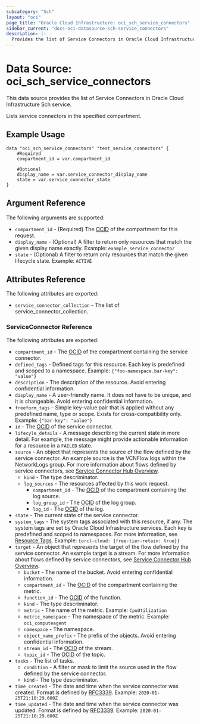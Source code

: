 ```yaml
---
subcategory: "Sch"
layout: "oci"
page_title: "Oracle Cloud Infrastructure: oci_sch_service_connectors"
sidebar_current: "docs-oci-datasource-sch-service_connectors"
description: |-
  Provides the list of Service Connectors in Oracle Cloud Infrastructure Sch service
---
```


# Data Source: oci_sch_service_connectors
This data source provides the list of Service Connectors in Oracle Cloud Infrastructure Sch service.

Lists service connectors in the specified compartment.


## Example Usage

```hcl
data "oci_sch_service_connectors" "test_service_connectors" {
	#Required
	compartment_id = var.compartment_id

	#Optional
	display_name = var.service_connector_display_name
	state = var.service_connector_state
}
```

## Argument Reference

The following arguments are supported:

* `compartment_id` - (Required) The [OCID](https://docs.cloud.oracle.com/iaas/Content/General/Concepts/identifiers.htm) of the compartment for this request. 
* `display_name` - (Optional) A filter to return only resources that match the given display name exactly.  Example: `example_service_connector` 
* `state` - (Optional) A filter to return only resources that match the given lifecycle state.  Example: `ACTIVE` 


## Attributes Reference

The following attributes are exported:

* `service_connector_collection` - The list of service_connector_collection.

### ServiceConnector Reference

The following attributes are exported:

* `compartment_id` - The [OCID](https://docs.cloud.oracle.com/iaas/Content/General/Concepts/identifiers.htm) of the compartment containing the service connector. 
* `defined_tags` - Defined tags for this resource. Each key is predefined and scoped to a namespace. Example: `{"foo-namespace.bar-key": "value"}` 
* `description` - The description of the resource. Avoid entering confidential information. 
* `display_name` - A user-friendly name. It does not have to be unique, and it is changeable. Avoid entering confidential information. 
* `freeform_tags` - Simple key-value pair that is applied without any predefined name, type or scope. Exists for cross-compatibility only. Example: `{"bar-key": "value"}` 
* `id` - The [OCID](https://docs.cloud.oracle.com/iaas/Content/General/Concepts/identifiers.htm) of the service connector. 
* `lifecyle_details` - A message describing the current state in more detail. For example, the message might provide actionable information for a resource in a `FAILED` state. 
* `source` - An object that represents the source of the flow defined by the service connector. An example source is the VCNFlow logs within the NetworkLogs group. For more information about flows defined by service connectors, see [Service Connector Hub Overview](https://docs.cloud.oracle.com/iaas/Content/service-connector-hub/overview.htm). 
	* `kind` - The type descriminator. 
	* `log_sources` - The resources affected by this work request. 
		* `compartment_id` - The [OCID](https://docs.cloud.oracle.com/iaas/Content/General/Concepts/identifiers.htm) of the compartment containing the log source. 
		* `log_group_id` - The [OCID](https://docs.cloud.oracle.com/iaas/Content/General/Concepts/identifiers.htm) of the log group. 
		* `log_id` - The [OCID](https://docs.cloud.oracle.com/iaas/Content/General/Concepts/identifiers.htm) of the log. 
* `state` - The current state of the service connector. 
* `system_tags` - The system tags associated with this resource, if any. The system tags are set by Oracle Cloud Infrastructure services. Each key is predefined and scoped to namespaces. For more information, see [Resource Tags](https://docs.cloud.oracle.com/iaas/Content/General/Concepts/resourcetags.htm). Example: `{orcl-cloud: {free-tier-retain: true}}` 
* `target` - An object that represents the target of the flow defined by the service connector. An example target is a stream. For more information about flows defined by service connectors, see [Service Connector Hub Overview](https://docs.cloud.oracle.com/iaas/Content/service-connector-hub/overview.htm). 
	* `bucket` - The name of the bucket. Avoid entering confidential information. 
	* `compartment_id` - The [OCID](https://docs.cloud.oracle.com/iaas/Content/General/Concepts/identifiers.htm) of the compartment containing the metric. 
	* `function_id` - The [OCID](https://docs.cloud.oracle.com/iaas/Content/General/Concepts/identifiers.htm) of the function. 
	* `kind` - The type descriminator. 
	* `metric` - The name of the metric.  Example: `CpuUtilization` 
	* `metric_namespace` - The namespace of the metric.  Example: `oci_computeagent` 
	* `namespace` - The namespace. 
	* `object_name_prefix` - The prefix of the objects. Avoid entering confidential information. 
	* `stream_id` - The [OCID](https://docs.cloud.oracle.com/iaas/Content/General/Concepts/identifiers.htm) of the stream. 
	* `topic_id` - The [OCID](https://docs.cloud.oracle.com/iaas/Content/General/Concepts/identifiers.htm) of the topic. 
* `tasks` - The list of tasks. 
	* `condition` - A filter or mask to limit the source used in the flow defined by the service connector. 
	* `kind` - The type descriminator. 
* `time_created` - The date and time when the service connector was created. Format is defined by [RFC3339](https://tools.ietf.org/html/rfc3339). Example: `2020-01-25T21:10:29.600Z` 
* `time_updated` - The date and time when the service connector was updated. Format is defined by [RFC3339](https://tools.ietf.org/html/rfc3339). Example: `2020-01-25T21:10:29.600Z` 

